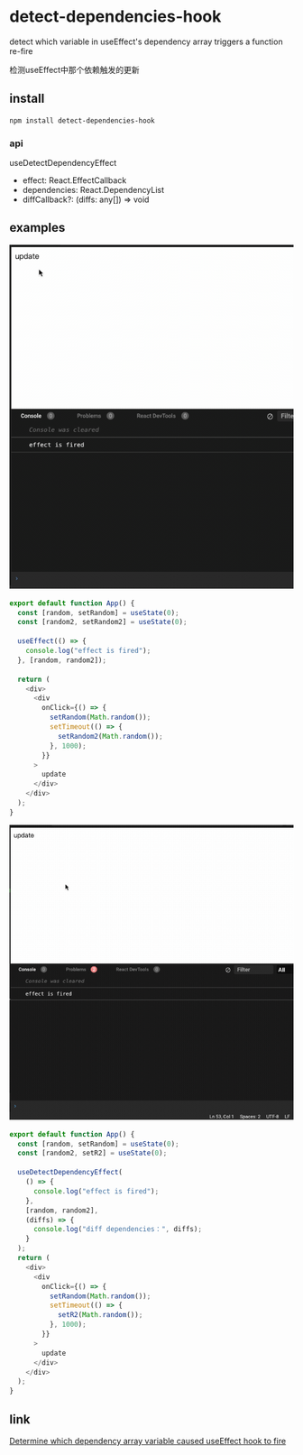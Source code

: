 # detect-dependencies-hook

detect which variable in useEffect's dependency array triggers a function re-fire<br>

检测useEffect中那个依赖触发的更新

## install
```
npm install detect-dependencies-hook
```

### api

useDetectDependencyEffect
- effect: React.EffectCallback
- dependencies: React.DependencyList
- diffCallback?: (diffs: any[]) => void


## examples
![](images/useEffect.gif)
```js
export default function App() {
  const [random, setRandom] = useState(0);
  const [random2, setRandom2] = useState(0);

  useEffect(() => {
    console.log("effect is fired");
  }, [random, random2]);

  return (
    <div>
      <div
        onClick={() => {
          setRandom(Math.random());
          setTimeout(() => {
            setRandom2(Math.random());
          }, 1000);
        }}
      >
        update
      </div>
    </div>
  );
}
```
![](./images/detect.gif)
```js
export default function App() {
  const [random, setRandom] = useState(0);
  const [random2, setR2] = useState(0);

  useDetectDependencyEffect(
    () => {
      console.log("effect is fired");
    },
    [random, random2],
    (diffs) => {
      console.log("diff dependencies：", diffs);
    }
  );
  return (
    <div>
      <div
        onClick={() => {
          setRandom(Math.random());
          setTimeout(() => {
            setR2(Math.random());
          }, 1000);
        }}
      >
        update
      </div>
    </div>
  );
}
```

## link

[Determine which dependency array variable caused useEffect hook to fire](https://stackoverflow.com/questions/55187563/determine-which-dependency-array-variable-caused-useeffect-hook-to-fire)